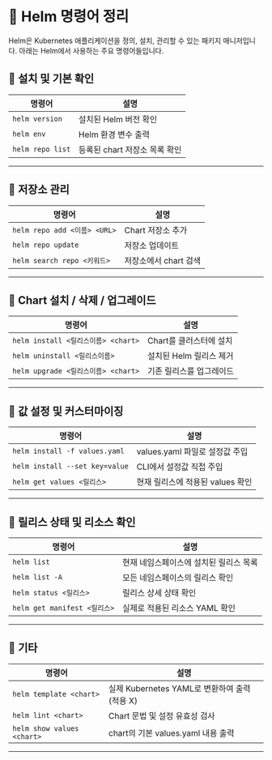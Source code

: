 # 📘 Helm 명령어 정리

Helm은 Kubernetes 애플리케이션을 정의, 설치, 관리할 수 있는 패키지 매니저입니다. 아래는 Helm에서 사용하는 주요 명령어들입니다.

## 🔹 설치 및 기본 확인

| 명령어              | 설명                  |
| ---------------- | ------------------- |
| `helm version`   | 설치된 Helm 버전 확인      |
| `helm env`       | Helm 환경 변수 출력       |
| `helm repo list` | 등록된 chart 저장소 목록 확인 |

---

## 🔹 저장소 관리

| 명령어                        | 설명             |
| -------------------------- | -------------- |
| `helm repo add <이름> <URL>` | Chart 저장소 추가   |
| `helm repo update`         | 저장소 업데이트       |
| `helm search repo <키워드>`   | 저장소에서 chart 검색 |

---

## 🔹 Chart 설치 / 삭제 / 업그레이드

| 명령어                            | 설명              |
| ------------------------------ | --------------- |
| `helm install <릴리스이름> <chart>` | Chart를 클러스터에 설치 |
| `helm uninstall <릴리스이름>`       | 설치된 Helm 릴리스 제거 |
| `helm upgrade <릴리스이름> <chart>` | 기존 릴리스를 업그레이드   |

---

## 🔹 값 설정 및 커스터마이징

| 명령어                            | 설명                     |
| ------------------------------ | ---------------------- |
| `helm install -f values.yaml`  | values.yaml 파일로 설정값 주입 |
| `helm install --set key=value` | CLI에서 설정값 직접 주입        |
| `helm get values <릴리스>`        | 현재 릴리스에 적용된 values 확인  |

---

## 🔹 릴리스 상태 및 리소스 확인

| 명령어                       | 설명                    |
| ------------------------- | --------------------- |
| `helm list`               | 현재 네임스페이스에 설치된 릴리스 목록 |
| `helm list -A`            | 모든 네임스페이스의 릴리스 확인     |
| `helm status <릴리스>`       | 릴리스 상세 상태 확인          |
| `helm get manifest <릴리스>` | 실제로 적용된 리소스 YAML 확인   |

---

## 🔹 기타

| 명령어                        | 설명                                 |
| -------------------------- | ---------------------------------- |
| `helm template <chart>`    | 실제 Kubernetes YAML로 변환하여 출력 (적용 X) |
| `helm lint <chart>`        | Chart 문법 및 설정 유효성 검사               |
| `helm show values <chart>` | chart의 기본 values.yaml 내용 출력        |

---